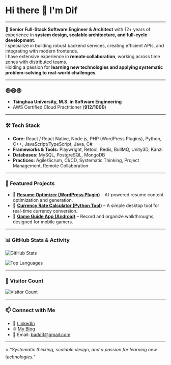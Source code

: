 # Hi there 👋 I'm Dif 
---
🚀 **Senior Full-Stack Software Engineer & Architect** with 12+ years of experience in **system design, scalable architecture, and full-cycle development**.  
I specialize in building robust backend services, creating efficient APIs, and integrating with modern frontends.  
I have extensive experience in **remote collaboration**, working across time zones with distributed teams.  
Holding a passion for **learning new technologies and applying systematic problem-solving to real-world challenges**.

---

### 😄😄😄
- **Tsinghua University, M.S. in Software Engineering**
- AWS Certified Cloud Practitioner (**912/1000**)

---

### 🛠 Tech Stack
- **Core:** React / React Native, Node.js, PHP (WordPress Plugins), Python, C++, JavaScript/TypeScript, Java, C#  
- **Frameworks & Tools:** Playwright, Retool, Redis, BullMQ, Unity3D, Kanzi  
- **Databases:** MySQL, PostgreSQL, MongoDB  
- **Practices:** Agile/Scrum, CI/CD, Systematic Thinking, Project Management, Remote Collaboration  

---

### 📌 Featured Projects
- 🔹 [**Resume Optimizer (WordPress Plugin)**](#) – AI-powered resume content optimization and generation.  
- 🔹 [**Currency Rate Calculator (Python Tool)**](#) – A simple desktop tool for real-time currency conversion.  
- 🔹 [**Game Guide App (Android)**](#) – Record and organize walkthroughs, designed for mobile gamers.  

---

### 📊 GitHub Stats & Activity

![GitHub Stats](https://github-readme-stats.vercel.app/api?username=baddif&show_icons=true&theme=tokyonight&hide_border=true)  

![Top Languages](https://github-readme-stats.vercel.app/api/top-langs/?username=baddif&layout=compact&theme=tokyonight&hide_border=true)  

---

### 👀 Visitor Count
![Visitor Count](https://komarev.com/ghpvc/?username=baddif&color=blue&style=flat-square)  

---

### 📫 Connect with Me
- 💼 [LinkedIn](https://www.linkedin.com/in/yifudingsoftwarearchitect)
- 🌐 [My Blog](https://tech-share.nonpareil.me)  
- 📧 Email: baddif@gmail.com  

---
⭐️ *"Systematic thinking, scalable design, and a passion for learning new technologies."*
